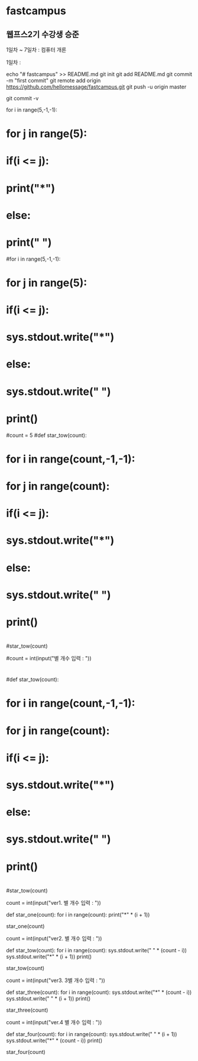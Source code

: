 # fastcampus

## 웹프스2기 수강생 승준
1일차 ~ 7일차 : 컴퓨터 개론

1일차 :

echo "# fastcampus" >> README.md
git init
git add README.md
git commit -m "first commit"
git remote add origin https://github.com/hellomessage/fastcampus.git
git push -u origin master

git commit -v

for i in range(5,-1,-1):
#       for j in range(5):
#               if(i <= j):
#                       print("*")
#               else:
#                       print(" ")


#for i in range(5,-1,-1):
#       for j in range(5):
#               if(i <= j):
#                       sys.stdout.write("*")
#               else:
#                       sys.stdout.write(" ")
#       print()

#count = 5
#def star_tow(count):
#       for i in range(count,-1,-1):
#               for j in range(count):
#                       if(i <= j):
#                               sys.stdout.write("*")
#                       else:
#                               sys.stdout.write(" ")
#               print()
#
#star_tow(count)

#count = int(input("별 개수 입력 : "))
#
#def star_tow(count):
#       for i in range(count,-1,-1):
#               for j in range(count):
#                       if(i <= j):
#                               sys.stdout.write("*")
#                       else:
#                               sys.stdout.write(" ")
#               print()
#
#star_tow(count)


count = int(input("ver1. 별 개수 입력 : "))

def star_one(count):
        for i in range(count):
                print("*" * (i + 1))

star_one(count)

count = int(input("ver2. 별 개수 입력 : "))

def star_tow(count):
        for i in range(count):
                sys.stdout.write(" " * (count - i))
                sys.stdout.write("*" * (i + 1))
                print()

star_tow(count)

count = int(input("ver3. 3별 개수 입력 : "))

def star_three(count):
        for i in range(count):
                sys.stdout.write("*" * (count - i))
                sys.stdout.write(" " * (i + 1))
                print()

star_three(count)


count = int(input("ver.4 별 개수 입력 : "))

def star_four(count):
        for i in range(count):
                sys.stdout.write(" " * (i + 1))
                sys.stdout.write("*" * (count - i))
                print()

star_four(count)
